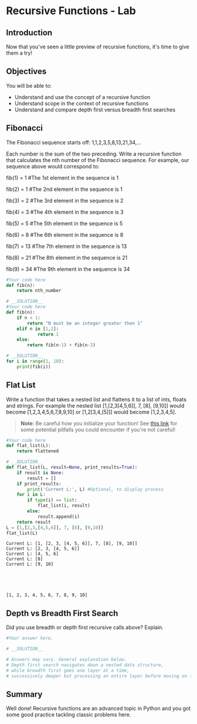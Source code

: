 
# Recursive Functions - Lab

## Introduction

Now that you've seen a little preview of recursive functions, it's time to give them a try!

## Objectives
You will be able to:
* Understand and use the concept of a recursive function 
* Understand scope in the context of recursive functions
* Understand and compare depth first versus breadth first searches

## Fibonacci

The Fibonacci sequence starts off:
1,1,2,3,5,8,13,21,34,...

Each number is the sum of the two preceding. Write a recursive function that calculates the nth number of the Fibonacci sequence. For example, our sequence above would correspond to:

fib(1) = 1 #The 1st element in the sequence is 1

fib(2) = 1 #The 2nd element in the sequence is 1

fib(3) = 2 #The 3rd element in the sequence is 2

fib(4) = 3 #The 4th element in the sequence is 3

fib(5) = 5 #The 5th element in the sequence is 5

fib(6) = 8 #The 6th element in the sequence is 8

fib(7) = 13 #The 7th element in the sequence is 13

fib(8) = 21 #The 8th element in the sequence is 21

fib(9) = 34 #The 9th element in the sequence is 34


```python
#Your code here
def fib(n):
    return nth_number
```


```python
# __SOLUTION__ 
#Your code here
def fib(n):
    if n < 1:
        return "N must be an integer greater then 1"
    elif n in [1,2]:
            return 1
    else:
        return fib(n-1) + fib(n-2)
```


```python
# __SOLUTION__ 
for i in range(1, 10):
    print(fib(i))
```

## Flat List

Write a function that takes a nested list and flattens it to a list of ints, floats and strings.
For example the nested list [1,[2,3[4,5,6]], 7, [8], [9,10]] would become [1,2,3,4,5,6,7,8,9,10] or 
[1,2[3,4,[5]]] would become [1,2,3,4,5].

> **Note**: Be careful how you initialize your function! See [this link](https://docs.quantifiedcode.com/python-anti-patterns/correctness/mutable_default_value_as_argument.html) for some potential pitfalls you could encounter if you're not careful!


```python
#Your code here
def flat_list(L):
    return flattened
```


```python
# __SOLUTION__ 
def flat_list(L, result=None, print_results=True):
    if result is None:
        result = []
    if print_results:
        print('Current L:', L) #Optional, to display process
    for i in L:
        if type(i) == list:
            flat_list(i, result)
        else:
            result.append(i)
    return result
L = [1,[2,3,[4,5,6]], 7, [8], [9,10]]
flat_list(L)
```

    Current L: [1, [2, 3, [4, 5, 6]], 7, [8], [9, 10]]
    Current L: [2, 3, [4, 5, 6]]
    Current L: [4, 5, 6]
    Current L: [8]
    Current L: [9, 10]





    [1, 2, 3, 4, 5, 6, 7, 8, 9, 10]



## Depth vs Breadth First Search

Did you use breadth or depth first recursive calls above? Explain.


```python
#Your answer here.
```


```python
# __SOLUTION__ 

# Answers may vary. General explanation below.
# Depth first search navigates down a nested data structure, 
# while breadth first goes one layer at a time, 
# successively deeper but processing an entire layer before moving on to deeper layers.
```

## Summary
Well done! Recursive functions are an advanced topic in Python and you got some good practice tackling classic problems here.
